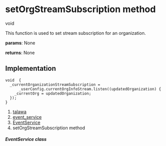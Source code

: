 
<div>

# setOrgStreamSubscription method

</div>


void 



This function is used to set stream subscription for an organization.

**params**: None

**returns**: None



## Implementation

``` language-dart
void  {
  _currentOrganizationStreamSubscription =
      _userConfig.currentOrgInfoStream.listen((updatedOrganization) {
    _currentOrg = updatedOrganization;
  });
}
```







1.  [talawa](../../index.md)
2.  [event_service](../../services_event_service/)
3.  [EventService](../../services_event_service/EventService-class.md)
4.  setOrgStreamSubscription method

##### EventService class







